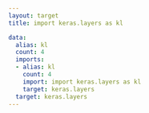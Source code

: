 ```yaml
---
layout: target
title: import keras.layers as kl

data:
  alias: kl
  count: 4
  imports:
  - alias: kl
    count: 4
    import: import keras.layers as kl
    target: keras.layers
  target: keras.layers
---
```

